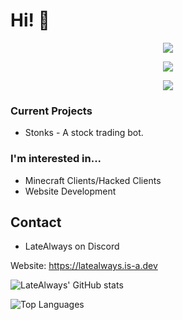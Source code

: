 # Hi! 👋

<p align = "center"><img src = "https://github-widgetbox.vercel.app/api/profile?username=latealways&data=followers,repositories,stars,commits"></p>
<p align = "center"><img src = "https://github-widgetbox.vercel.app/api/skills?names=java,python,html,css,javascript,json,bash,lua,php,typescript&includeNames=true"></p>
<p align = "center"><img src = "https://github-profile-trophy.vercel.app/?username=LateAlways"></p>

### Current Projects
- Stonks - A stock trading bot.

### I'm interested in...
- Minecraft Clients/Hacked Clients
- Website Development

## Contact
- LateAlways on Discord

Website: https://latealways.is-a.dev

![LateAlways' GitHub stats](https://github-readme-stats.vercel.app/api?username=latealways&show_icons=true&theme=dark)


![Top Languages](https://github-readme-stats.vercel.app/api/top-langs/?username=latealways&theme=dark&layout=compact)
